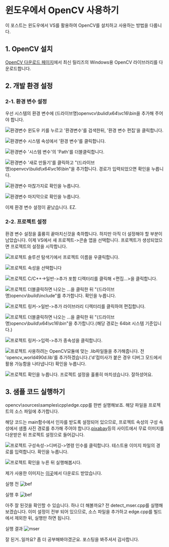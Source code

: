 # 윈도우에서 OpenCV 사용하기

 이 포스트는 윈도우에서 VS를 활용하여 OpenCV를 설치하고 사용하는 방법을 다룹니다.

## 1. OpenCV 설치
 [OpenCV 다운로드 페이지](https://opencv.org/releases/)에서 최신 릴리즈의 Windows용 OpenCV 라이브러리를 다운로드합니다.

## 2. 개발 환경 설정
### 2-1. 환경 변수 설정
 우선 시스템의 환경 변수에 (드라이브명)openvcv\bulid\x64\vc16\bin을 추가해 주어야 합니다.
 
 ![환경변수](../img/OpenCV/step0-1.png)
 윈도우 키를 누르고 '환경변수'를 검색한뒤, '환경 변수 편집'을 클릭합니다.
 
 ![환경변수](../img/OpenCV/step0-2.png)
 시스템 속성에서 '환경 변수'를 클릭합니다.

 ![환경변수](../img/OpenCV/step0-3.png)
 '시스템 변수'의 'Path'를 더블클릭합니다.

 ![환경변수](../img/OpenCV/step0-4.png)
 '새로 만들기'를 클릭하고 "(드라이브명)openvcv\bulid\x64\vc16\bin"을 추가합니다.
 경로가 입력되었으면 확인을 누릅니다.

 ![환경변수](../img/OpenCV/step0-5.png)
 마찮가지로 확인을 누릅니다.

 ![환경변수](../img/OpenCV/step0-6.png)
 마지막으로 확인을 누릅니다.

 이제 환경 변수 설정이 끝났습니다. EZ.

### 2-2. 프로젝트 설정
 환경 변수 설정을 훌륭히 끝마치신것을 축하합니다.
 하지만 아직 더 설정해야 할 부분이 남았습니다.
 이제 VS에서 새 프로젝트->콘솔 앱을 선택합니다.
 프로젝트가 생성되었으면 프로젝트의 설정을 시작합니다.

 ![프로젝트](../img/OpenCV/step1.png)
 솔루션 탐색기에서 프로젝트 이름을 우클릭합니다.

 ![프로젝트](../img/OpenCV/step2.png)
 속성을 선택합니다

 ![프로젝트](../img/OpenCV/step3.png)
 C/C++->일반->추가 포함 디렉터리를 클릭해 <편집...>을 클릭합니다.

 ![프로젝트](../img/OpenCV/step4.png)
 더블클릭하면 나오는 ...을 클릭한 뒤 "(드라이브명)opencv\build\include"를 추가합니다.
 확인을 누릅니다.

 ![프로젝트](../img/OpenCV/step5.png)
 링커->일반->추가 라이브러리 디렉터리를 클릭하여 편집합니다.

 ![프로젝트](../img/OpenCV/step6.png)
 더블클릭하면 나오는 ...을 클릭한 뒤 "(드라이브명)opencv\build\x64\vc16\bin"을 추가합니다.(해당 경로는 64bit 시스템 기준입니다.)
 

 ![프로젝트](../img/OpenCV/step7.png)
 링커->입력->추가 종속성을 클릭합니다.

 ![프로젝트](../img/OpenCV/step8.png)
 사용하려는 OpenCV모듈에 맞는 .lib파일들을 추가해줍니다.
 전 'opencv_world490d.lib'를 추가하겠습니다.('d'접미사가 붙은 경우 디버그 모드에서 활용 가능함을 나타냅니다)
 확인을 누릅니다.

 ![프로젝트](../img/OpenCV/step9.png)
 확인을 누릅니다. 프로젝트 설정을 훌륭히 마치셨습니다. 잘하셨어요.

## 3. 샘플 코드 실행하기
 opencv\sources\samples\cpp\edge.cpp를 한번 실행해보죠.
 해당 파일을 프로젝트의 소스 파일에 추가합니다.

 해당 코드는 main함수에서 인자를 받도록 설정되어 있으므로, 프로젝트 속성의 구성 속성에서 샘플 사진 경로를 추가해 주어야 합니다.[pixabay](https://pixabay.com/photos/)등의 사이트에서 무료 이미지를 다운받은 뒤  프로젝트 설정으로 들어갑니다.

 ![프로젝트](../img/OpenCV/step10.png)
 구성속성->디버깅->명령 인수를 클릭합니다. 
 테스트용 이미지 파일의 경로를 입력합니다.
 확인을 누릅니다.

 ![프로젝트](../img/OpenCV/step11.png)
 확인을 누른 뒤 실행해봅시다.

제가 사용한 이미지는 [이곳](https://www.pickpik.com/new-york-usa-manhattan-taxi-auto-road-116059)에서 다운로드 받았습니다.

실행 전
![bef](../img/OpenCV/newyork.jpg)

실행 후
![bef](../img/OpenCV/afedge.png)

아주 잘 된것을 확인할 수 있습니다. 하나 더 해볼까요?
전 detect_mser.cpp를 실행해보겠습니다. 이미 설정이 전부 되어 있으므로, 소스 파일을 추가하고 edge.cpp를 빌드에서 제외한 뒤, 실행만 하면 됩니다.

실행 결과
![mser](../img/OpenCV/afmser.png)

잘 된거..일까요? 좀 더 공부해봐야겠군요. 포스팅을 봐주셔서 감사합니다.